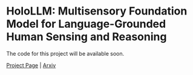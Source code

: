 # HoloLLM: Multisensory Foundation Model for Language-Grounded Human Sensing and Reasoning

The code for this project will be available soon.

[Project Page](https://chuhaozhou99.github.io/ChuhaoZhou.github.io/HoloLLM/) | [Arxiv]()
